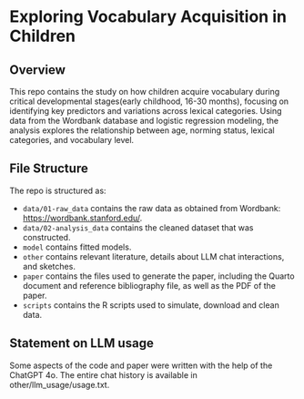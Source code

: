 # Exploring Vocabulary Acquisition in Children

## Overview

This repo contains the study on how children acquire vocabulary during critical developmental stages(early childhood, 16-30 months), focusing on identifying key predictors and variations across lexical categories. Using data from the Wordbank database and logistic regression modeling, the analysis explores the relationship between age, norming status, lexical categories, and vocabulary level.

## File Structure

The repo is structured as:

-   `data/01-raw_data` contains the raw data as obtained from Wordbank: https://wordbank.stanford.edu/.
-   `data/02-analysis_data` contains the cleaned dataset that was constructed.
-   `model` contains fitted models. 
-   `other` contains relevant literature, details about LLM chat interactions, and sketches.
-   `paper` contains the files used to generate the paper, including the Quarto document and reference bibliography file, as well as the PDF of the paper. 
-   `scripts` contains the R scripts used to simulate, download and clean data.

## Statement on LLM usage

Some aspects of the code and paper were written with the help of the ChatGPT 4o. The entire chat history is available in other/llm_usage/usage.txt.
